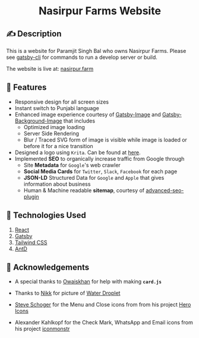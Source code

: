 <h1 align="center">
  Nasirpur Farms Website
</h1>

## ✍️ Description

This is a website for Paramjit Singh Bal who owns Nasirpur Farms. Please see [gatsby-cli](https://www.gatsbyjs.com/docs/gatsby-cli/) for commands to run a develop server or build.

The website is live at: [nasirpur.farm](https://nasirpur.farm/)

## 🌟 Features

- Responsive design for all screen sizes
- Instant switch to Punjabi language
- Enhanced image experience courtesy of [Gatsby-Image](https://www.gatsbyjs.com/plugins/gatsby-image/) and [Gatsby-Background-Image](https://www.gatsbyjs.com/plugins/gatsby-background-image/) that includes
  - Optimized image loading
  - Server Side Rendering
  - Blur / Traced SVG form of image is visible while image is loaded or before it for a nice transition
- Designed a logo using `Krita`. Can be found at [here](src/images/nasirpur_farms_logo.png).
- Implemented **SEO** to organically increase traffic from Google through
  - Site **Metadata** for `Google`'s web crawler
  - **Social Media Cards** for `Twitter`, `Slack`, `Facebook` for each page
  - **JSON-LD** Structured Data for `Google` and `Apple` that gives information about business
  - Human & Machine readable **sitemap**, courtesy of [advanced-seo-plugin](https://www.gatsbyjs.com/plugins/gatsby-plugin-advanced-sitemap/)

## 🚀 Technologies Used

1.  [React](https://reactjs.org/)
1.  [Gatsby](https://www.gatsbyjs.com/)
1.  [Tailwind CSS](https://tailwindcss.com/)
1.  [AntD](https://ant.design/)

## 🙏 Acknowledgements

- A special thanks to [Owaiskhan](https://github.com/owaiswiz) for help with making **`card.js`**

- Thanks to [Nikk](https://www.flickr.com/photos/nikkvalentine/) for picture of [Water Droplet](https://www.flickr.com/photos/nikkvalentine/26145405558/)

- [Steve Schoger](https://twitter.com/steveschoger) for the Menu and Close icons from from his project [Hero Icons](https://heroicons.com/)

- Alexander Kahlkopf for the Check Mark, WhatsApp and Email icons from his project [iconmonstr](https://iconmonstr.com/)
